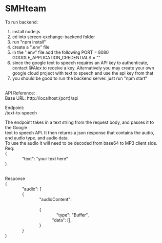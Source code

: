 # SMHteam

To run backend:
1. install node.js 
2. cd into screen-exchange-backend folder
3. run "npm install"
4. create a ".env" file
5. in the ".env" file add the following
    PORT = 8080
    GOOGLE_APPLICATION_CREDENTIALS = ""
6. since the google text to speech requires an API key to authenticate, contact @Alex to 
    receive a key. Alternatively you may create your own google cloud project with text to speech
    and use the api key from that
7. you should be good to run the backend server. just run "npm start" 


 <br/> API Reference: 
 <br/> Base URL: http://localhost:{port}/api

Endpoint:
<br/> /text-to-speech

The endpoint takes in a text string from the request body, and passes it to the Google 
<br/> text to speech API. It then returns a json response that contains the audio, and audio type, and audio data. <br/> To use the audio it will need to be decoded from base64 to MP3 client side.
Req: 
 <br/> {
    <br />    "text": "your text here"
 <br/> }

 <br/> Response
  <br/> {
      <br/>    "audio": [
         <br/>     {
             <br/>        "audioContent":  
             <br/>        {
                <br/>            "type": "Buffer",
                 <br/>           "data": [],
            <br/>        }
         <br/>    }
 <br/>}